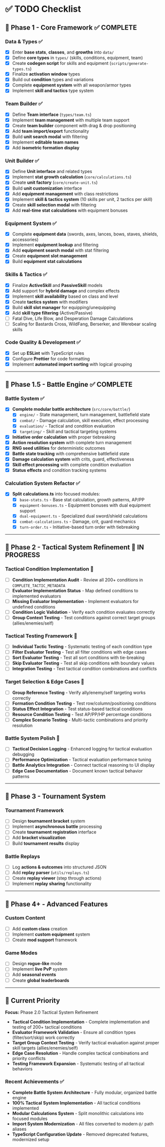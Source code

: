 # ✅ TODO Checklist

## 📂 Phase 1 - Core Framework ✅ COMPLETE

### Data & Types ✅

- [x] Enter **base stats**, **classes**, and **growths** into `data/`
- [x] Define **core types** in `types/` (skills, conditions, equipment, team)
- [x] Create **codegen script** for skills and equipment (`scripts/generate-types.ts`)
- [x] Finalize **activation window** types
- [x] Build out **condition** types and variations
- [x] Complete **equipment system** with all weapon/armor types
- [x] Implement **skill and tactics** type system

### Team Builder ✅

- [x] Define **Team interface** (`types/team.ts`)
- [x] Implement **team management** with multiple team support
- [x] Create **team builder** component with drag & drop positioning
- [x] Add **team import/export** functionality
- [x] Build **unit search modal** with filtering
- [x] Implement **editable team names**
- [x] Add **isometric formation display**

### Unit Builder ✅

- [x] Define **Unit interface** and related types
- [x] Implement **stat growth calculation** (`core/calculations.ts`)
- [x] Create **unit factory** (`core/create-unit.ts`)
- [x] Build **unit customization** interface
- [x] Add **equipment management** with class restrictions
- [x] Implement **skill & tactics system** (10 skills per unit, 2 tactics per skill)
- [x] Create **skill selection modal** with filtering
- [x] Add **real-time stat calculations** with equipment bonuses

### Equipment System ✅

- [x] Complete **equipment data** (swords, axes, lances, bows, staves, shields, accessories)
- [x] Implement **equipment lookup** and filtering
- [x] Add **equipment search modal** with stat filtering
- [x] Create **equipment slot management**
- [x] Build **equipment stat calculations**

### Skills & Tactics ✅

- [x] Finalize **ActiveSkill** and **PassiveSkill** models
- [x] Add support for **hybrid damage** and complex effects
- [x] Implement **skill availability** based on class and level
- [x] Create **tactics system** with modifiers
- [x] Build **skill slot manager** for equipping/unequipping
- [x] Add **skill type filtering** (Active/Passive)
- [ ] Fatal Dive, Life Blow, and Desperation Damage Calculations
- [ ] Scaling for Bastards Cross, WildFang, Berserker, and Werebear scaling skills

### Code Quality & Development ✅

- [x] Set up **ESLint** with TypeScript rules
- [x] Configure **Prettier** for code formatting
- [x] Implement **automated import sorting** with logical grouping

---

## 📂 Phase 1.5 - Battle Engine ✅ COMPLETE

### Battle System ✅

- [x] **Complete modular battle architecture** (`src/core/battle/`)
  - [x] `engine/` - State management, turn management, battlefield state
  - [x] `combat/` - Damage calculation, skill execution, effect processing
  - [x] `evaluation/` - Tactical and condition evaluation
  - [x] `targeting/` - Skill and tactical targeting systems
- [x] **Initiative order calculation** with proper tiebreaking
- [x] **Action resolution system** with complete turn management
- [x] **RNG seed utilities** for deterministic outcomes
- [x] **Battle state tracking** with comprehensive battlefield state
- [x] **Damage calculation system** with crits, guard, effectiveness
- [x] **Skill effect processing** with complete condition evaluation
- [x] **Status effects** and condition tracking systems

### Calculation System Refactor ✅

- [x] **Split calculations.ts** into focused modules:
  - [x] `base-stats.ts` - Base stat calculation, growth patterns, AP/PP
  - [x] `equipment-bonuses.ts` - Equipment bonuses with dual equipment support
  - [x] `dual-equipment.ts` - Specialized dual sword/shield calculations
  - [x] `combat-calculations.ts` - Damage, crit, guard mechanics
  - [x] `turn-order.ts` - Initiative-based turn order with tiebreaking

---

## 📲 Phase 2 - Tactical System Refinement 🚧 IN PROGRESS

### Tactical Condition Implementation 🚧

- [ ] **Condition Implementation Audit** - Review all 200+ conditions in `COMPLETE_TACTIC_METADATA`
- [ ] **Evaluator Implementation Status** - Map defined conditions to implemented evaluators
- [ ] **Missing Evaluator Implementation** - Implement evaluators for undefined conditions
- [ ] **Condition Logic Validation** - Verify each condition evaluates correctly
- [ ] **Group Context Testing** - Test conditions against correct target groups (allies/enemies/self)

### Tactical Testing Framework 🚧

- [ ] **Individual Tactic Testing** - Systematic testing of each condition type
- [ ] **Filter Evaluator Testing** - Test all filter conditions with edge cases
- [ ] **Sort Evaluator Testing** - Test all sort conditions with tie-breaking
- [ ] **Skip Evaluator Testing** - Test all skip conditions with boundary values
- [ ] **Integration Testing** - Test tactical condition combinations and conflicts

### Target Selection & Edge Cases 🚧

- [ ] **Group Reference Testing** - Verify ally/enemy/self targeting works correctly
- [ ] **Formation Condition Testing** - Test row/column/positioning conditions
- [ ] **Status Effect Integration** - Test status-based tactical conditions
- [ ] **Resource Condition Testing** - Test AP/PP/HP percentage conditions
- [ ] **Complex Scenario Testing** - Multi-tactic combinations and priority resolution

### Battle System Polish 🚧

- [ ] **Tactical Decision Logging** - Enhanced logging for tactical evaluation debugging
- [ ] **Performance Optimization** - Tactical evaluation performance tuning
- [ ] **Battle Analytics Integration** - Connect tactical reasoning to UI display
- [ ] **Edge Case Documentation** - Document known tactical behavior patterns

---

## 📂 Phase 3 - Tournament System

### Tournament Framework

- [ ] Design **tournament bracket** system
- [ ] Implement **asynchronous battle** processing
- [ ] Create **tournament registration** interface
- [ ] Add **bracket visualization**
- [ ] Build **tournament results** display

### Battle Replays

- [ ] Log **actions & outcomes** into structured JSON
- [ ] Add **replay parser** (`utils/replays.ts`)
- [ ] Create **replay viewer** (step through actions)
- [ ] Implement **replay sharing** functionality

---

## 📂 Phase 4+ - Advanced Features

### Custom Content

- [ ] Add **custom class** creation
- [ ] Implement **custom equipment** system
- [ ] Create **mod support** framework

### Game Modes

- [ ] Design **rogue-like** mode
- [ ] Implement **live PvP** system
- [ ] Add **seasonal events**
- [ ] Create **global leaderboards**

---

## 📲 Current Priority

**Focus:** Phase 2.0 Tactical System Refinement

- **Tactical Condition Implementation** - Complete implementation and testing of 200+ tactical conditions
- **Evaluator Framework Validation** - Ensure all condition types (filter/sort/skip) work correctly
- **Target Group Context Testing** - Verify tactical evaluation against proper skill targets (allies/enemies/self)
- **Edge Case Resolution** - Handle complex tactical combinations and priority conflicts
- **Testing Framework Expansion** - Systematic testing of all tactical behaviors

### Recent Achievements ✅

- **Complete Battle System Architecture** - Fully modular, organized battle engine
- **100% Tactical System Implementation** - All tactical conditions implemented
- **Modular Calculations System** - Split monolithic calculations into focused modules
- **Import System Modernization** - All files converted to modern `@/` path aliases
- **TypeScript Configuration Update** - Removed deprecated features, modernized setup
